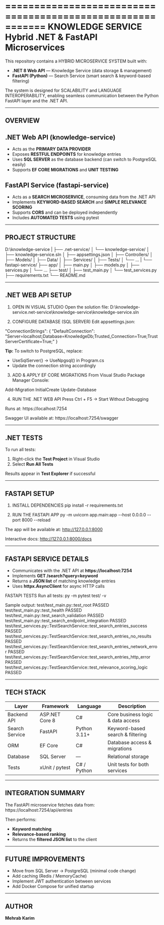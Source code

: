 ===========================================================
                 KNOWLEDGE SERVICE
    Hybrid .NET & FastAPI Microservices
===========================================================

This repository contains a HYBRID MICROSERVICE SYSTEM built with:

- **.NET 8 Web API** — Knowledge Service (data storage & management)
- **FastAPI (Python)** — Search Service (smart search & keyword-based filtering)

The system is designed for SCALABILITY and LANGUAGE INTEROPERABILITY, enabling seamless communication between the Python FastAPI layer and the .NET API.

-----------------------------------------------------------
OVERVIEW
-----------------------------------------------------------

.NET Web API (knowledge-service)
--------------------------------
- Acts as the **PRIMARY DATA PROVIDER**
- Exposes **RESTFUL ENDPOINTS** for knowledge entries
- Uses **SQL SERVER** as the database backend (can switch to PostgreSQL easily)
- Supports **EF CORE MIGRATIONS** and **UNIT TESTING**

FastAPI Service (fastapi-service)
---------------------------------
- Acts as a **SEARCH MICROSERVICE**, consuming data from the .NET API
- Implements **KEYWORD-BASED SEARCH** and **SIMPLE RELEVANCE SCORING**
- Supports **CORS** and can be deployed independently
- Includes **AUTOMATED TESTS** using pytest

-----------------------------------------------------------
PROJECT STRUCTURE
-----------------------------------------------------------

D:\knowledge-service
|
├── .net-service/
│   └── knowledge-service/
│       ├── knowledge-service.sln
│       ├── appsettings.json
│       ├── Controllers/
│       ├── Models/
│       ├── Data/
│       ├── Services/
│       ├── Tests/
│       └── ...
|
└── fastapi-service/
    ├── app/
    │   ├── main.py
    │   ├── models.py
    │   ├── services.py
    │   └── ...
    ├── test/
    │   ├── test_main.py
    │   └── test_services.py
    ├── requirements.txt
    └── README.md

-----------------------------------------------------------
.NET WEB API SETUP
-----------------------------------------------------------

1. OPEN IN VISUAL STUDIO
Open the solution file:
D:\knowledge-service\.net-service\knowledge-service\knowledge-service.sln

2. CONFIGURE DATABASE (SQL SERVER)
Edit appsettings.json:

"ConnectionStrings": {
  "DefaultConnection": "Server=localhost;Database=KnowledgeDb;Trusted_Connection=True;TrustServerCertificate=True;"
}

**Tip:** To switch to PostgreSQL, replace:
- UseSqlServer() → UseNpgsql() in Program.cs
- Update the connection string accordingly

3. ADD & APPLY EF CORE MIGRATIONS
From Visual Studio Package Manager Console:

Add-Migration InitialCreate
Update-Database

4. RUN THE .NET WEB API
Press Ctrl + F5 → Start Without Debugging

Runs at:
https://localhost:7254

Swagger UI available at:
https://localhost:7254/swagger

-----------------------------------------------------------
.NET TESTS
-----------------------------------------------------------

To run all tests:
1. Right-click the **Test Project** in Visual Studio
2. Select **Run All Tests**

Results appear in **Test Explorer** if successful

-----------------------------------------------------------
FASTAPI SETUP
-----------------------------------------------------------

1. INSTALL DEPENDENCIES
pip install -r requirements.txt

2. RUN THE FASTAPI APP
py -m uvicorn app.main:app --host 0.0.0.0 --port 8000 --reload

The app will be available at:
http://127.0.0.1:8000

Interactive docs:
http://127.0.0.1:8000/docs

-----------------------------------------------------------
FASTAPI SERVICE DETAILS
-----------------------------------------------------------

- Communicates with the .NET API at **https://localhost:7254**
- Implements **GET /search?query=keyword**
- Returns a **JSON list** of matching knowledge entries
- Uses **httpx.AsyncClient** for async HTTP calls

FASTAPI TESTS
Run all tests:
py -m pytest test/ -v

Sample output:
test/test_main.py::test_root PASSED
test/test_main.py::test_health PASSED
test/test_main.py::test_search_validation PASSED
test/test_main.py::test_search_endpoint_integration PASSED
test/test_services.py::TestSearchService::test_search_entries_success PASSED
test/test_services.py::TestSearchService::test_search_entries_no_results PASSED
test/test_services.py::TestSearchService::test_search_entries_network_error PASSED
test/test_services.py::TestSearchService::test_search_entries_http_error PASSED
test/test_services.py::TestSearchService::test_relevance_scoring_logic PASSED

-----------------------------------------------------------
TECH STACK
-----------------------------------------------------------

Layer            | Framework       | Language      | Description
-----------------|----------------|--------------|--------------------------------------
Backend API      | ASP.NET Core 8 | C#           | Core business logic & data access
Search Service   | FastAPI        | Python 3.11+ | Keyword-based search & filtering
ORM              | EF Core        | C#           | Database access & migrations
Database         | SQL Server     | —            | Relational storage
Tests            | xUnit / pytest | C# / Python  | Unit tests for both services

-----------------------------------------------------------
INTEGRATION SUMMARY
-----------------------------------------------------------

The FastAPI microservice fetches data from:
https://localhost:7254/api/entries

Then performs:
- **Keyword matching**
- **Relevance-based ranking**
- Returns the **filtered JSON list** to the client

-----------------------------------------------------------
FUTURE IMPROVEMENTS
-----------------------------------------------------------

- Move from SQL Server → PostgreSQL (minimal code change)
- Add caching (Redis / MemoryCache)
- Implement JWT authentication between services
- Add Docker Compose for unified startup

-----------------------------------------------------------
AUTHOR
-----------------------------------------------------------

**Mehrab Karim**
